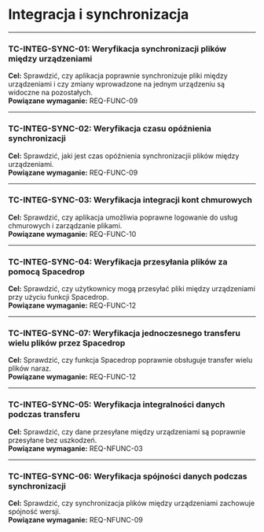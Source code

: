# Integracja i synchronizacja

---

### TC-INTEG-SYNC-01: Weryfikacja synchronizacji plików między urządzeniami
**Cel:** Sprawdzić, czy aplikacja poprawnie synchronizuje pliki między urządzeniami i czy zmiany wprowadzone na jednym urządzeniu są widoczne na pozostałych.  
**Powiązane wymaganie:** REQ-FUNC-09

---

### TC-INTEG-SYNC-02: Weryfikacja czasu opóźnienia synchronizacji
**Cel:** Sprawdzić, jaki jest czas opóźnienia synchronizacjii plików między urządzeniami.  
**Powiązane wymaganie:** REQ-FUNC-09

---

### TC-INTEG-SYNC-03: Weryfikacja integracji kont chmurowych
**Cel:** Sprawdzić, czy aplikacja umożliwia poprawne logowanie do usług chmurowych i zarządzanie plikami.  
**Powiązane wymaganie:** REQ-FUNC-10

---

### TC-INTEG-SYNC-04: Weryfikacja przesyłania plików za pomocą Spacedrop
**Cel:** Sprawdzić, czy użytkownicy mogą przesyłać pliki między urządzeniami przy użyciu funkcji Spacedrop.  
**Powiązane wymaganie:** REQ-FUNC-12

---

### TC-INTEG-SYNC-07: Weryfikacja jednoczesnego transferu wielu plików przez Spacedrop
**Cel:** Sprawdzić, czy funkcja Spacedrop poprawnie obsługuje transfer wielu plików naraz.  
**Powiązane wymaganie:** REQ-FUNC-12

---

### TC-INTEG-SYNC-05: Weryfikacja integralności danych podczas transferu
**Cel:** Sprawdzić, czy dane przesyłane między urządzeniami są poprawnie przesyłane bez uszkodzeń.  
**Powiązane wymaganie:** REQ-NFUNC-03

---

### TC-INTEG-SYNC-06: Weryfikacja spójności danych podczas synchronizacji
**Cel:** Sprawdzić, czy synchronizacja plików między urządzeniami zachowuje spójność wersji.  
**Powiązane wymaganie:** REQ-NFUNC-09
